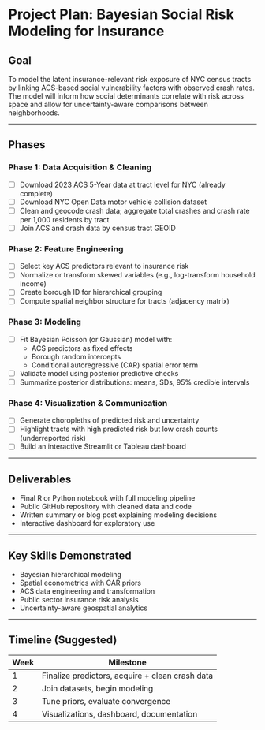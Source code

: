 # Project Plan: Bayesian Social Risk Modeling for Insurance

## Goal

To model the latent insurance-relevant risk exposure of NYC census tracts by linking ACS-based social vulnerability factors with observed crash rates. The model will inform how social determinants correlate with risk across space and allow for uncertainty-aware comparisons between neighborhoods.

---

## Phases

### Phase 1: Data Acquisition & Cleaning
- [ ] Download 2023 ACS 5-Year data at tract level for NYC (already complete)
- [ ] Download NYC Open Data motor vehicle collision dataset
- [ ] Clean and geocode crash data; aggregate total crashes and crash rate per 1,000 residents by tract
- [ ] Join ACS and crash data by census tract GEOID

### Phase 2: Feature Engineering
- [ ] Select key ACS predictors relevant to insurance risk
- [ ] Normalize or transform skewed variables (e.g., log-transform household income)
- [ ] Create borough ID for hierarchical grouping
- [ ] Compute spatial neighbor structure for tracts (adjacency matrix)

### Phase 3: Modeling
- [ ] Fit Bayesian Poisson (or Gaussian) model with:
  - ACS predictors as fixed effects
  - Borough random intercepts
  - Conditional autoregressive (CAR) spatial error term
- [ ] Validate model using posterior predictive checks
- [ ] Summarize posterior distributions: means, SDs, 95% credible intervals

### Phase 4: Visualization & Communication
- [ ] Generate choropleths of predicted risk and uncertainty
- [ ] Highlight tracts with high predicted risk but low crash counts (underreported risk)
- [ ] Build an interactive Streamlit or Tableau dashboard

---

## Deliverables

- Final R or Python notebook with full modeling pipeline
- Public GitHub repository with cleaned data and code
- Written summary or blog post explaining modeling decisions
- Interactive dashboard for exploratory use

---

## Key Skills Demonstrated

- Bayesian hierarchical modeling  
- Spatial econometrics with CAR priors  
- ACS data engineering and transformation  
- Public sector insurance risk analysis  
- Uncertainty-aware geospatial analytics  

---

## Timeline (Suggested)

| Week | Milestone |
|------|-----------|
| 1 | Finalize predictors, acquire + clean crash data |
| 2 | Join datasets, begin modeling |
| 3 | Tune priors, evaluate convergence |
| 4 | Visualizations, dashboard, documentation |
